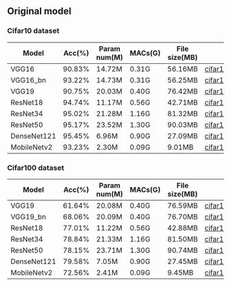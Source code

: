

## Original model

### Cifar10 dataset

|Model|Acc(%)|Param num(M)|MACs(G)|File size(MB)|Download|
|-----|------|------------|-------|-------------|--------|
|VGG16|90.83%|14.72M|0.31G|56.16MB|[cifar10_vgg16.pt](https://drive.google.com/file/d/1ozNQNL883q86TrPZT1A0AHpCtrEe22cX/view?usp=sharing)|
|VGG16_bn|93.22%|14.73M|0.31G|56.25MB|[cifar10_vgg16_bn.pt](https://drive.google.com/file/d/10EDWl2zx0fNyJJ3W4vnDJJbasTCVKRRn/view?usp=sharing)|
|VGG19|90.75%|20.03M|0.40G|76.42MB|[cifar10_vgg19.pt](https://drive.google.com/file/d/1eejvPcYGPYkddSfVvzSJjquCXiFuGKlb/view?usp=sharing)|
|ResNet18|94.74%|11.17M|0.56G|42.71MB|[cifar10_resnet18.pt](https://drive.google.com/file/d/1tDy73OOWlO1B0tZJEbq5NkjZLVlfVt6x/view?usp=sharing)|
|ResNet34|95.02%|21.28M|1.16G|81.32MB|[cifar10_resnet34.pt](https://drive.google.com/file/d/1V_QHVRgkmUmKVlTipV4Ub8mbWwCLMycd/view?usp=sharing)|
|ResNet50|95.17%|23.52M|1.30G|90.03MB|[cifar10_resnet50.pt](https://drive.google.com/file/d/1eP9_yszu6X8Npc_3ZZ8oCrZnlWePLEPw/view?usp=sharing)|
|DenseNet121|95.45%|6.96M|0.90G|27.09MB|[cifar10_densenet121.pt](https://drive.google.com/file/d/1Tll_nos0JikJmp8MItJSxPXssG9OMVFf/view?usp=sharing)|
|MobileNetv2|93.23%|2.30M|0.09G|9.01MB|[cifar10_mobilenetv2.pt](https://drive.google.com/file/d/10oBh5OoQnq_zZqDFVCqDA0VUdu3LipGC/view?usp=sharing)|


### Cifar100 dataset

|Model|Acc(%)|Param num(M)|MACs(G)|File size(MB)|Download|
|-----|------|------------|-------|-------------|--------|
|VGG19|61.64%|20.08M|0.40G|76.59MB|[cifar100_vgg19.pt](https://drive.google.com/file/d/1M0fvMd4GQT8wcWiguL3Y781HlffQu-2T/view?usp=sharing)|
|VGG19_bn|68.06%|20.09M|0.40G|76.70MB|[cifar100_vgg19_bn.pt](https://drive.google.com/file/d/1hUrfn1xqSKm-y1H3r9OfhXwUB1ny3ALZ/view?usp=sharing)|
|ResNet18|77.01%|11.22M|0.56G|42.88MB|[cifar100_resnet18.pt](https://drive.google.com/file/d/1AGAqObKFtBTqCiioDViCnZHVMOSpMh9t/view?usp=sharing)|
|ResNet34|78.84%|21.33M|1.16G|81.50MB|[cifar100_resnet34.pt](https://drive.google.com/file/d/1CPHlXdCjGdj89YwZUAN_T3dv6OkaUwR6/view?usp=sharing)|
|ResNet50|78.15%|23.71M|1.30G|90.74MB|[cifar100_resnet50.pt](https://drive.google.com/file/d/1FdJ4H_WNAehSU0zgTqlZYiFfNXZ3TJt6/view?usp=sharing)|
|DenseNet121|79.58%|7.05M|0.90G|27.45MB|[cifar100_densenet121.pt](https://drive.google.com/file/d/12clkhGhJ-ntRRhCGBRbpSFkr1EyTjBsT/view?usp=sharing)|
|MobileNetv2|72.56%|2.41M|0.09G|9.45MB|[cifar100_mobilenetv2.pt](https://drive.google.com/file/d/1bWb0DQaEmVSqVFtwvjmkARsKkP2tsjsj/view?usp=sharing)|
